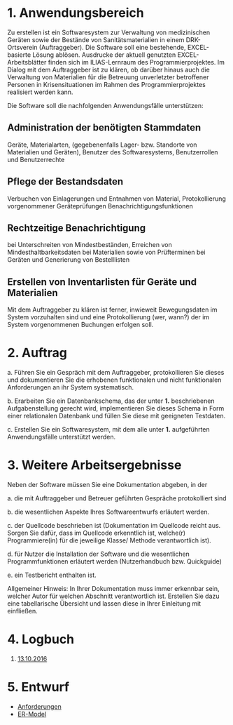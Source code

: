 # 1. Anwendungsbereich

Zu erstellen ist ein Softwaresystem zur Verwaltung von medizinischen Geräten sowie der Bestände von Sanitätsmaterialien in einem DRK-Ortsverein (Auftraggeber). Die Software soll eine bestehende, EXCEL-basierte Lösung ablösen. Ausdrucke der aktuell genutzten EXCEL-Arbeitsblätter finden sich im ILIAS-Lernraum des Programmierprojektes. Im Dialog mit dem Auftraggeber ist zu klären, ob darüber hinaus auch die Verwaltung von Materialien für die Betreuung unverletzter betroffener Personen in Krisensituationen im Rahmen des Programmierprojektes realisiert werden kann.

Die Software soll die nachfolgenden Anwendungsfälle unterstützen:

## Administration der benötigten Stammdaten

Geräte, Materialarten, (gegebenenfalls Lager- bzw. Standorte von Materialien und Geräten), Benutzer des Softwaresystems, Benutzerrollen und Benutzerrechte

## Pflege der Bestandsdaten

Verbuchen von Einlagerungen und Entnahmen von Material, Protokollierung vorgenommener Geräteprüfungen
Benachrichtigungsfunktionen

## Rechtzeitige Benachrichtigung

bei Unterschreiten von Mindestbeständen, Erreichen von Mindesthaltbarkeitsdaten bei Materialien sowie von Prüfterminen bei Geräten und Generierung von Bestelllisten

## Erstellen von Inventarlisten für Geräte und Materialien

Mit dem Auftraggeber zu klären ist ferner, inwieweit Bewegungsdaten im System vorzuhalten sind und eine Protokollierung (wer, wann?) der im System vorgenommenen Buchungen erfolgen soll.


# 2. Auftrag

a. Führen Sie ein Gespräch mit dem Auftraggeber, protokollieren Sie dieses und dokumentieren Sie die erhobenen funktionalen und nicht funktionalen Anforderungen an ihr System systematisch.

b. Erarbeiten Sie ein Datenbankschema, das der unter **1.** beschriebenen Aufgabenstellung gerecht wird, implementieren Sie dieses Schema in Form einer relationalen Datenbank und füllen Sie diese mit geeigneten Testdaten.

c. Erstellen Sie ein Softwaresystem, mit dem alle unter **1.** aufgeführten Anwendungsfälle unterstützt werden.


# 3. Weitere Arbeitsergebnisse

Neben der Software müssen Sie eine Dokumentation abgeben, in der

a. die mit Auftraggeber und Betreuer geführten Gespräche protokolliert sind

b. die wesentlichen Aspekte Ihres Softwareentwurfs erläutert werden.

c. der Quellcode beschrieben ist (Dokumentation im Quellcode reicht aus. Sorgen Sie dafür, dass im Quellcode erkenntlich ist, welche(r) Programmiere(in) für die jeweilige Klasse/ Methode verantwortlich ist).

d. für Nutzer die Installation der Software und die wesentlichen Programmfunktionen erläutert werden (Nutzerhandbuch bzw. Quickguide)

e. ein Testbericht enthalten ist.

Allgemeiner Hinweis: In Ihrer Dokumentation muss immer erkennbar sein, welcher Autor für welchen Abschnitt verantwortlich ist. Erstellen Sie dazu eine tabellarische Übersicht und lassen diese in Ihrer Einleitung mit einfließen.


# 4. Logbuch
1. [13.10.2016](./logbook/01-meeting-13-10-2016.md)

# 5. Entwurf
- [Anforderungen](./modellierung/requirements.md)
- [ER-Model](./modellierung/ER/ER-Model.svg)
